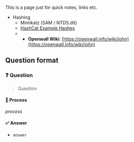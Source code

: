 This is a page just for quick notes, links etc.
- Hashing
	- Mimikatz (SAM / NTDS.dit)
	- [HashCat Example Hashes](https://hashcat.net/wiki/doku.php?id=example_hashes)
	- * **Openwall Wiki**: [https://openwall.info/wiki/john](https://openwall.info/wiki/john)

## Question format
### ❓ Question
> Question
#### 🧪 Process
_process_
#### ✅ Answer
- `answer`